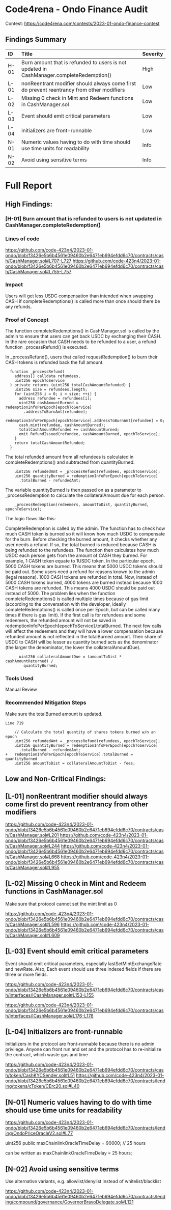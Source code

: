 # Code4rena - Ondo Finance Audit

Contest: https://code4rena.com/contests/2023-01-ondo-finance-contest

## Findings Summary

| ID   | Title                                                                                     | Severity |
| :--- | :---------------------------------------------------------------------------------------- | :------- |
| H-01 | Burn amount that is refunded to users is not updated in CashManager.completeRedemption()  | High     |
| L-01 | nonReentrant modifier should always come first do prevent reentrancy from other modifiers | Low      |
| L-02 | Missing 0 check in Mint and Redeem functions in CashManager.sol                           | Low      |
| L-03 | Event should emit critical parameters                                                     | Low      |
| L-04 | Initializers are front-runnable                                                           | Low      |
| N-01 | Numeric values having to do with time should use time units for readability               | Info     |
| N-02 | Avoid using sensitive terms                                                               | Info     |

# Full Report

## High Findings:

### [H-01] Burn amount that is refunded to users is not updated in CashManager.completeRedemption()

### Lines of code
https://github.com/code-423n4/2023-01-ondo/blob/f3426e5b6b4561e09460b2e6471eb694efdd6c70/contracts/cash/CashManager.sol#L707-L727
https://github.com/code-423n4/2023-01-ondo/blob/f3426e5b6b4561e09460b2e6471eb694efdd6c70/contracts/cash/CashManager.sol#L755-L757

### Impact
Users will get less USDC compensation than intended when swapping CASH if completeRedemptions() is called more than once should there be any refunds.

### Proof of Concept
The function completeRedemptions() in CashManager.sol is called by the admin to ensure that users can get back USDC by exchanging their CASH. In the rare occasion that CASH needs to be refunded to a user, a refund function _processRefund() is executed.

In _processRefund(), users that called requestRedemption() to burn their CASH tokens is refunded back the full amount.
```
  function _processRefund(
    address[] calldata refundees,
    uint256 epochToService
  ) private returns (uint256 totalCashAmountRefunded) {
    uint256 size = refundees.length;
    for (uint256 i = 0; i < size; ++i) {
      address refundee = refundees[i];
      uint256 cashAmountBurned = redemptionInfoPerEpoch[epochToService]
        .addressToBurnAmt[refundee];
      redemptionInfoPerEpoch[epochToService].addressToBurnAmt[refundee] = 0;
      cash.mint(refundee, cashAmountBurned);
      totalCashAmountRefunded += cashAmountBurned;
      emit RefundIssued(refundee, cashAmountBurned, epochToService);
    }
    return totalCashAmountRefunded;
  }
```
The total refunded amount from all refundees is calculated in completeRedemptions() and subtracted from quantityBurned.
```
    uint256 refundedAmt = _processRefund(refundees, epochToService);
    uint256 quantityBurned = redemptionInfoPerEpoch[epochToService]
      .totalBurned - refundedAmt;
```
The variable quantityBurned is then passed on as a parameter to _processRedemption to calculate the collateralAmount due for each person.
```
    _processRedemption(redeemers, amountToDist, quantityBurned, epochToService);
```
The logic flows like this:

CompleteRedemption is called by the admin. The function has to check how much CASH token is burned so it will know how much USDC to compensate for the burn.
Before checking the burned amount, it checks whether any user needs a refund. If so, the total burned is reduced because CASH is being refunded to the refundees.
The function then calculates how much USDC each person gets from the amount of CASH they burned.
For example, 1 CASH token equate to 1USDC token.
In the particular epoch, 5000 CASH tokens are burned. This means that 5000 USDC tokens should be paid out.
Some users need a refund for reasons known to the admin (legal reasons). 1000 CASH tokens are refunded in total.
Now, instead of 5000 CASH tokens burned, 4000 tokens are burned instead because 1000 CASH tokens are refunded.
This means 4000 USDC should be paid out instead of 5000.
The problem lies when the function completeRedemptions() is called multiple times because of gas limit (according to the conversation with the developer, ideally completeRedemptions() is called once per Epoch, but can be called many times if there is gas limit). If the first call is for refundees and some redeemers, the refunded amount will not be saved in redemptionInfoPerEpoch[epochToService].totalBurned. The next few calls will affect the redeemers and they will have a lower compensation because refunded amount is not reflected in the totalBurned amount. Their share of USDC to CASH will be lesser as quantity burned acts as the denominator (the larger the denominator, the lower the collateralAmountDue).
```
      uint256 collateralAmountDue = (amountToDist * cashAmountReturned) /
        quantityBurned;
```
### Tools Used
Manual Review

### Recommended Mitigation Steps
Make sure the totalBurned amount is updated.
```
Line 719

    // Calculate the total quantity of shares tokens burned w/n an epoch
    uint256 refundedAmt = _processRefund(refundees, epochToService);
    uint256 quantityBurned = redemptionInfoPerEpoch[epochToService]
      .totalBurned - refundedAmt;
+   redemptionInfoPerEpoch[epochToService].totalBurned = quantityBurned
    uint256 amountToDist = collateralAmountToDist - fees;
```

## Low and Non-Critical Findings: 

## [L-01] nonReentrant modifier should always come first do prevent reentrancy from other modifiers
https://github.com/code-423n4/2023-01-ondo/blob/f3426e5b6b4561e09460b2e6471eb694efdd6c70/contracts/cash/CashManager.sol#L201 https://github.com/code-423n4/2023-01-ondo/blob/f3426e5b6b4561e09460b2e6471eb694efdd6c70/contracts/cash/CashManager.sol#L244 https://github.com/code-423n4/2023-01-ondo/blob/f3426e5b6b4561e09460b2e6471eb694efdd6c70/contracts/cash/CashManager.sol#L668 https://github.com/code-423n4/2023-01-ondo/blob/f3426e5b6b4561e09460b2e6471eb694efdd6c70/contracts/cash/CashManager.sol#L955

## [L-02] Missing 0 check in Mint and Redeem functions in CashManager.sol
Make sure that protocol cannot set the mint limit as 0

https://github.com/code-423n4/2023-01-ondo/blob/f3426e5b6b4561e09460b2e6471eb694efdd6c70/contracts/cash/CashManager.sol#L596 https://github.com/code-423n4/2023-01-ondo/blob/f3426e5b6b4561e09460b2e6471eb694efdd6c70/contracts/cash/CashManager.sol#L609

## [L-03] Event should emit critical parameters
Event should emit critical parameters, especially lastSetMintExchangeRate and newRate. Also, Each event should use three indexed fields if there are three or more fields.

https://github.com/code-423n4/2023-01-ondo/blob/f3426e5b6b4561e09460b2e6471eb694efdd6c70/contracts/cash/interfaces/ICashManager.sol#L153-L155

https://github.com/code-423n4/2023-01-ondo/blob/f3426e5b6b4561e09460b2e6471eb694efdd6c70/contracts/cash/interfaces/ICashManager.sol#L176-L178

## [L-04] Initializers are front-runnable
Initializers in the protocol are front-runnable because there is no admin privilege. Anyone can front run and set and the protocol has to re-initialize the contract, which waste gas and time

https://github.com/code-423n4/2023-01-ondo/blob/f3426e5b6b4561e09460b2e6471eb694efdd6c70/contracts/cash/token/CashKYCSender.sol#L51 https://github.com/code-423n4/2023-01-ondo/blob/f3426e5b6b4561e09460b2e6471eb694efdd6c70/contracts/lending/tokens/cToken/CErc20.sol#L40

## [N-01] Numeric values having to do with time should use time units for readability
https://github.com/code-423n4/2023-01-ondo/blob/f3426e5b6b4561e09460b2e6471eb694efdd6c70/contracts/lending/OndoPriceOracleV2.sol#L77

uint256 public maxChainlinkOracleTimeDelay = 90000; // 25 hours

can be written as maxChainlinkOracleTimeDelay = 25 hours;

## [N-02] Avoid using sensitive terms
Use alternative variants, e.g. allowlist/denylist instead of whitelist/blacklist

https://github.com/code-423n4/2023-01-ondo/blob/f3426e5b6b4561e09460b2e6471eb694efdd6c70/contracts/lending/compound/governance/GovernorBravoDelegate.sol#L121